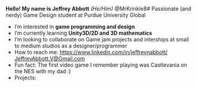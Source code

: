 **Hello! My name is Jeffrey Abbott** *(He/Him)* @MrKrinkle8#
Passionate (and nerdy) Game Design student at Purdue University Global
  - I’m interested in **game programming and design**
  - I’m currently learning **Unity3D/2D and 3D mathematics**
  - I’m looking to collaborate on Game jam projects and interships at small to medium studios as a designer/programmer
  - How to reach me:
      https://www.linkedin.com/in/jeffreynabbott/  
      JeffreyAbbott.V@Gmail.com
  - Fun fact: The first video game I remember playing was Castlevania on the NES with my dad :)
  - Projects:

<!---
MrKrinkle8/MrKrinkle8 is a ✨ special ✨ repository because its `README.md` (this file) appears on your GitHub profile.
You can click the Preview link to take a look at your changes.
--->
